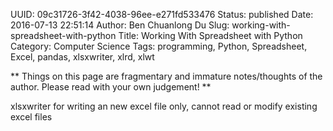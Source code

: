 UUID: 09c31726-3f42-4038-96ee-e271fd533476
Status: published
Date: 2016-07-13 22:51:14
Author: Ben Chuanlong Du
Slug: working-with-spreadsheet-with-python
Title: Working With Spreadsheet with Python
Category: Computer Science
Tags: programming, Python, Spreadsheet, Excel, pandas, xlsxwriter, xlrd, xlwt

**
Things on this page are
fragmentary and immature notes/thoughts of the author.
Please read with your own judgement!
**

xlsxwriter for writing an new excel file only, cannot read or modify existing excel files

